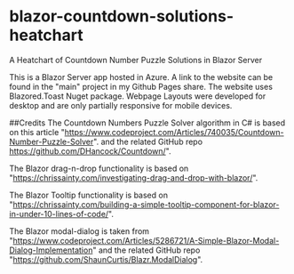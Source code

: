 # blazor-countdown-solutions-heatchart
A Heatchart of Countdown Number Puzzle Solutions in Blazor Server

This is a Blazor Server app hosted in Azure. A link to the website can be found in the "main" project in my Github Pages share. The website uses Blazored.Toast Nuget package. Webpage Layouts were developed for desktop and are only partially responsive for mobile devices.

##Credits
The Countdown Numbers Puzzle Solver algorithm in C# is based on this article "https://www.codeproject.com/Articles/740035/Countdown-Number-Puzzle-Solver". and the related GitHub repo https://github.com/DHancock/Countdown/".

The Blazor drag-n-drop functionality is based on "https://chrissainty.com/investigating-drag-and-drop-with-blazor/".

The Blazor Tooltip functionality is based on "https://chrissainty.com/building-a-simple-tooltip-component-for-blazor-in-under-10-lines-of-code/".

The Blazor modal-dialog is taken from "https://www.codeproject.com/Articles/5286721/A-Simple-Blazor-Modal-Dialog-Implementation" and the related GitHub repo "https://github.com/ShaunCurtis/Blazr.ModalDialog".
